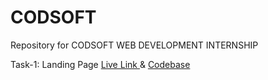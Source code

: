 # CODSOFT
Repository for CODSOFT WEB DEVELOPMENT INTERNSHIP


Task-1: Landing Page  <a href="https://kindergarten-ajay84sia.netlify.app/" > Live Link </a> & <a href="https://github.com/Ajay84sia/CODSOFT/tree/main/Task-1%20Landing%20Page" > Codebase </a>

